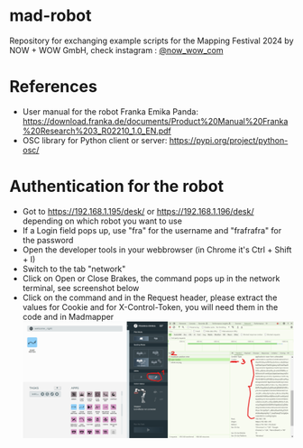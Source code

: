 # mad-robot
Repository for exchanging example scripts for the Mapping Festival 2024
by NOW + WOW GmbH, check instagram : [@now_wow_com](https://instagram.com/now_wow_com)

# References
- User manual for the robot Franka Emika Panda: https://download.franka.de/documents/Product%20Manual%20Franka%20Research%203_R02210_1.0_EN.pdf
- OSC library for Python client or server: https://pypi.org/project/python-osc/

# Authentication for the robot
- Got to https://192.168.1.195/desk/ or https://192.168.1.196/desk/ depending on which robot you want to use
- If a Login field pops up, use "fra" for the username and "frafrafra" for the password
- Open the developer tools in your webbrowser (in Chrome it's Ctrl + Shift + I)
- Switch to the tab "network"
- Click on Open or Close Brakes, the command pops up in the network terminal, see screenshot below
- Click on the command and in the Request header, please extract the values for Cookie and for X-Control-Token, you will need them in the code and in Madmapper
![Screenshot](https://github.com/NOWandWOW/mad-robot/blob/master/instructions.png?raw=true)

